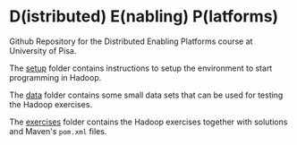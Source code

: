 D(istributed) E(nabling) P(latforms)
====================================

Github Repository for the Distributed Enabling Platforms course at University of Pisa.

The [setup](./setup) folder contains instructions to setup the environment to start programming in Hadoop.

The [data](./data) folder contains some small data sets that can be used for testing the Hadoop exercises.

The [exercises](./exercises) folder contains the Hadoop exercises together with solutions and Maven's `pom.xml` files.
